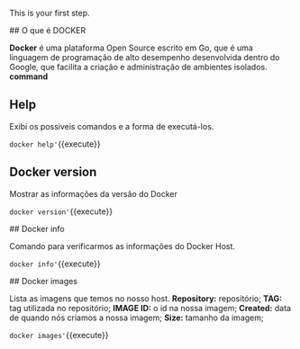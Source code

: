 This is your first step.

## O que é DOCKER

**Docker** é uma plataforma Open Source escrito em Go, que é uma linguagem de programação de alto desempenho desenvolvida dentro do Google, que facilita a criação e administração de ambientes isolados.  **command**

## Help
Exibi os possiveis comandos e a forma de executá-los.

`docker help'`{{execute}}

## Docker version
Mostrar as informações da versão do Docker

`docker version'`{{execute}}

## Docker info

Comando para verificarmos as informações do Docker Host.

`docker info'`{{execute}}

## Docker images

Lista as imagens que temos no nosso host.
**Repository:** repositório;
**TAG:** tag utilizada no repositório;
**IMAGE ID:** o id na nossa imagem;
**Created:** data de quando nós criamos a nossa imagem;
**Size:** tamanho da imagem;

`docker images'`{{execute}}

